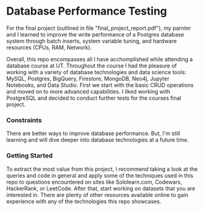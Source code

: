 # Database Performance Testing

For the final project (outlined in file "final_project_report.pdf"), my parnter and I learned to improve the write performance of a Postgres database system through batch inserts, system variable tuning, and hardware resources (CPUs, RAM, Network).

Overall, this repo encompasses all I have acchomplished while attending a database course at UT. Throughout the course I had the pleasure of working with a variety of database technologies and data science tools: MySQL, Postgres, BigQuery, Firestore, MongoDB, Neo4j, Jupyter Notebooks, and Data Studio. First we start with the basic CRUD operations and moved on to more advanced capabilities. I liked working with PostgreSQL and decided to conduct further tests for the courses final project. 

### Constraints

There are better ways to improve database performance. But, I'm still learning and will dive deeper into database technologies at a future time.

### Getting Started

To extract the most value from this project, I  recommend taking a look at the queries and code in general and apply some of the techniques used in this repo to questions encountered on sites like  Sololearn.com, Codewars, HackerRank, or LeetCode. After that, start working on datasets that you are interested in. There are plenty of other resources available online to gain experience with any of the technologies this repo showcases.


